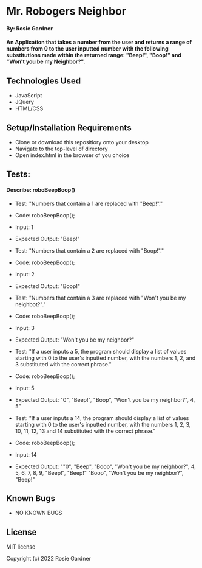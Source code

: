 # Mr. Robogers Neighbor

#### By: Rosie Gardner

#### An Application that takes a number from the user and returns a range of numbers from 0 to the user inputted number with the following substitutions made within the returned range: "Beep!", "Boop!" and "Won't you be my Neighbor?".

## Technologies Used

* JavaScript
* JQuery
* HTML/CSS

## Setup/Installation Requirements

* Clone or download this repositiory onto your desktop
* Navigate to the top-level of directory
* Open index.html in the browser of you choice

## Tests:

#### Describe: roboBeepBoop()

- Test: "Numbers that contain a 1 are replaced with "Beep!"."
- Code: roboBeepBoop();
- Input: 1
- Expected Output: "Beep!"

- Test: "Numbers that contain a 2 are replaced with "Boop!"."
- Code: roboBeepBoop();
- Input: 2
- Expected Output: "Boop!"

- Test: "Numbers that contain a 3 are replaced with "Won't you be my neighbot?"."
- Code: roboBeepBoop();
- Input: 3
- Expected Output: "Won't you be my neighbor?"

- Test: "If a user inputs a 5, the program should display a list of values starting with 0 to the user's inputted number, with the numbers 1, 2, and 3 substituted with the correct phrase."
- Code: roboBeepBoop();
- Input: 5
- Expected Output: "0", "Beep!", "Boop", "Won't you be my neighbor?", 4, 5"

- Test: "If a user inputs a 14, the program should display a list of values starting with 0 to the user's inputted number, with the numbers 1, 2, 3, 10, 11, 12, 13 and 14 substituted with the correct phrase." 
- Code: roboBeepBoop();
- Input: 14
- Expected Output: ""0", "Beep", "Boop", "Won't you be my neighbor?", 4, 5, 6, 7, 8, 9, "Beep!", "Beep!" "Boop", "Won't you be my neighbor?", "Beep!"

## Known Bugs

* NO KNOWN BUGS

## License

MIT license

Copyright (c) 2022 Rosie Gardner